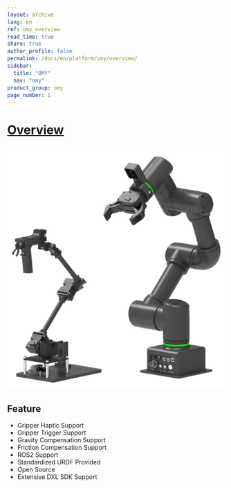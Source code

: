 ```yaml
---
layout: archive
lang: en
ref: omy_overview
read_time: true
share: true
author_profile: false
permalink: /docs/en/platform/omy/overview/
sidebar:
  title: "OMY"
  nav: "omy"
product_group: omy
page_number: 1
---
```


<style>body {counter-reset: h1 0 !important;}</style>

# [Overview](#overview)

![](/assets/images/platform/omy/omy_product.png)

## Feature

- Gripper Haptic Support
- Gripper Trigger Support
- Gravity Compensation Support
- Friction Compensation Support
- ROS2 Support
- Standardized URDF Provided
- Open Source
- Extensive DXL SDK Support